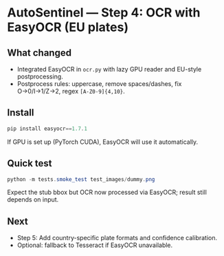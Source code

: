 # AutoSentinel — Step 4: OCR with EasyOCR (EU plates)


## What changed
- Integrated EasyOCR in `ocr.py` with lazy GPU reader and EU-style postprocessing.
- Postprocess rules: uppercase, remove spaces/dashes, fix O→0/I→1/Z→2, regex `[A-Z0-9]{4,10}`.


## Install
```powershell
pip install easyocr==1.7.1
```
If GPU is set up (PyTorch CUDA), EasyOCR will use it automatically.


## Quick test
```powershell
python -m tests.smoke_test test_images/dummy.png
```
Expect the stub bbox but OCR now processed via EasyOCR; result still depends on input.


## Next
- Step 5: Add country-specific plate formats and confidence calibration.
- Optional: fallback to Tesseract if EasyOCR unavailable.